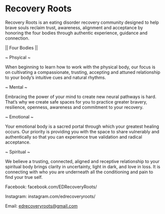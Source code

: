 # Recovery Roots

Recovery Roots is an eating disorder recovery community designed to help brave souls reclaim trust, awareness, alignment and acceptance by honoring the four bodies through authentic experience, guidance and connection.

|| Four Bodies ||


~ Phsyical ~

When beginning to learn how to work with the physical body, our focus is on cultivating a compassionate, trusting, accepting and attuned relationship to your body’s intuitive cues and natural rhythms.

~ Mental ~

Embracing the power of your mind to create new neural pathways is hard. That’s why we create safe spaces for you to practice greater bravery, resilience, openness, awareness and commitment to your recovery.

~ Emotional ~

Your emotional body is a sacred portal through which your greatest healing occurs. Our priority is providing you with the space to share vulnerably and authentically so that you can experience true validation and radical acceptance.

~ Spiritual ~

We believe a trusting, connected, aligned and receptive relationship to your spiritual body brings clarity in uncertainty, light in dark, and love in loss. It is connecting with who you are underneath all the conditioning and pain to find your true self.

Facebook: facebook.com/EDRecoveryRoots/

Instagram: instagram.com/edrecoveryroots/

Email: edrecoveryroots@gmail.com
